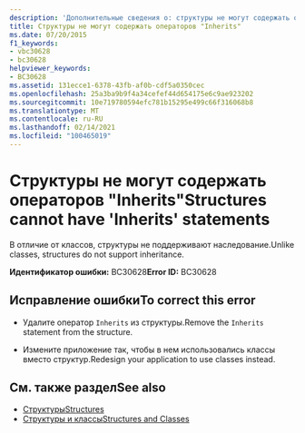 ```yaml
---
description: 'Дополнительные сведения о: структуры не могут содержать операторы Inherits'
title: Структуры не могут содержать операторов "Inherits"
ms.date: 07/20/2015
f1_keywords:
- vbc30628
- bc30628
helpviewer_keywords:
- BC30628
ms.assetid: 131ecce1-6378-43fb-af0b-cdf5a0350cec
ms.openlocfilehash: 25a3ba9b9f4a34cefef44d654175e6c9ae923202
ms.sourcegitcommit: 10e719780594efc781b15295e499c66f316068b8
ms.translationtype: MT
ms.contentlocale: ru-RU
ms.lasthandoff: 02/14/2021
ms.locfileid: "100465019"
---
```

# <a name="structures-cannot-have-inherits-statements"></a><span data-ttu-id="f88e3-103">Структуры не могут содержать операторов "Inherits"</span><span class="sxs-lookup"><span data-stu-id="f88e3-103">Structures cannot have 'Inherits' statements</span></span>

<span data-ttu-id="f88e3-104">В отличие от классов, структуры не поддерживают наследование.</span><span class="sxs-lookup"><span data-stu-id="f88e3-104">Unlike classes, structures do not support inheritance.</span></span>  
  
 <span data-ttu-id="f88e3-105">**Идентификатор ошибки:** BC30628</span><span class="sxs-lookup"><span data-stu-id="f88e3-105">**Error ID:** BC30628</span></span>  
  
## <a name="to-correct-this-error"></a><span data-ttu-id="f88e3-106">Исправление ошибки</span><span class="sxs-lookup"><span data-stu-id="f88e3-106">To correct this error</span></span>  
  
- <span data-ttu-id="f88e3-107">Удалите оператор `Inherits` из структуры.</span><span class="sxs-lookup"><span data-stu-id="f88e3-107">Remove the `Inherits` statement from the structure.</span></span>  
  
- <span data-ttu-id="f88e3-108">Измените приложение так, чтобы в нем использовались классы вместо структур.</span><span class="sxs-lookup"><span data-stu-id="f88e3-108">Redesign your application to use classes instead.</span></span>  
  
## <a name="see-also"></a><span data-ttu-id="f88e3-109">См. также раздел</span><span class="sxs-lookup"><span data-stu-id="f88e3-109">See also</span></span>

- [<span data-ttu-id="f88e3-110">Структуры</span><span class="sxs-lookup"><span data-stu-id="f88e3-110">Structures</span></span>](../programming-guide/language-features/data-types/structures.md)
- [<span data-ttu-id="f88e3-111">Структуры и классы</span><span class="sxs-lookup"><span data-stu-id="f88e3-111">Structures and Classes</span></span>](../programming-guide/language-features/data-types/structures-and-classes.md)
